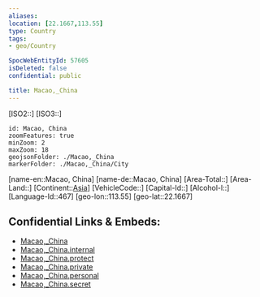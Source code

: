 ```yaml
---
aliases: 
location: [22.1667,113.55]
type: Country
tags:
- geo/Country

SpocWebEntityId: 57605
isDeleted: false
confidential: public

title: Macao,_China
---
```

[ISO2::]
[ISO3::]
```leaflet
id: Macao, China
zoomFeatures: true 
minZoom: 2 
maxZoom: 18
geojsonFolder: ./Macao,_China
markerFolder: ./Macao,_China/City
```

[name-en::Macao, China]
[name-de::Macao, China]
[Area-Total::]
[Area-Land::]
[Continent::[Asia](geo/Continent/Asia.md)]
[VehicleCode::]
[Capital-Id::]
[Alcohol-l::]
[Language-Id::467]
[geo-lon::113.55]
[geo-lat::22.1667]



## Confidential Links & Embeds: 
- [Macao,_China](../../../../_public/geo/Continent/Asia/Macao,_China.md) 
- [Macao,_China.internal](../../../../_internal/geo/Continent/Asia/Macao,_China.internal.md) 
- [Macao,_China.protect](../../../../_protect/geo/Continent/Asia/Macao,_China.protect.md) 
- [Macao,_China.private](../../../../_private/geo/Continent/Asia/Macao,_China.private.md) 
- [Macao,_China.personal](../../../../_personal/geo/Continent/Asia/Macao,_China.personal.md) 
- [Macao,_China.secret](../../../../_secret/geo/Continent/Asia/Macao,_China.secret.md) 
